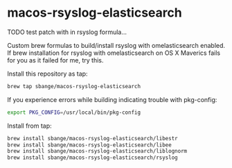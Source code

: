 macos-rsyslog-elasticsearch
===========================

TODO test patch with in rsyslog formula...

Custom brew formulas to build/install rsyslog with omelasticsearch enabled. If brew installation for rsyslog with omelasticsearch on OS X Maverics fails for you as it failed for me, try this.

Install this repository as tap:
```bash
brew tap sbange/macos-rsyslog-elasticsearch
```

If you experience errors while building indicating trouble with pkg-config:
```bash
export PKG_CONFIG=/usr/local/bin/pkg-config
```

Install from tap:
```bash
brew install sbange/macos-rsyslog-elasticsearch/libestr
brew install sbange/macos-rsyslog-elasticsearch/libee
brew install sbange/macos-rsyslog-elasticsearch/liblognorm
brew install sbange/macos-rsyslog-elasticsearch/rsyslog
```

